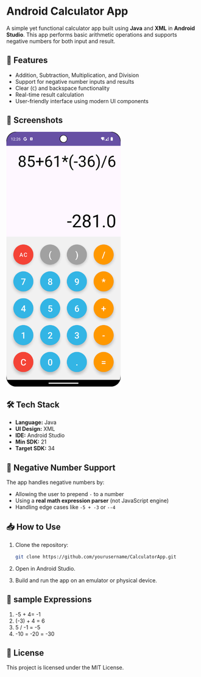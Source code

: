 ﻿# Android Calculator App

A simple yet functional calculator app built using **Java** and **XML** in **Android Studio**. This app performs basic arithmetic operations and supports negative numbers for both input and result.

## 🚀 Features

- Addition, Subtraction, Multiplication, and Division
- Support for negative number inputs and results
- Clear (`C`) and backspace functionality
- Real-time result calculation
- User-friendly interface using modern UI components

## 📱 Screenshots
<img src="screenshots/Screenshot_20250704_122639.png" alt="Light Theme" width="300"/>
 

## 🛠️ Tech Stack

- **Language:** Java
- **UI Design:** XML
- **IDE:** Android Studio
- **Min SDK:** 21
- **Target SDK:** 34


## 🧠 Negative Number Support

The app handles negative numbers by:

- Allowing the user to prepend `-` to a number
- Using a **real math expression parser** (not JavaScript engine)
- Handling edge cases like `-5 + -3` or `--4`


## 📥 How to Use

1. Clone the repository:
   ```bash
   git clone https://github.com/yourusername/CalculatorApp.git

2. Open in Android Studio.

3. Build and run the app on an emulator or physical device.

## 🧪 sample Expressions
1. -5 + 4= -1
2. (-3) + 4 = 6
3. 5 / -1 = -5
4. -10 = -20 = -30 

## 📄 License
This project is licensed under the MIT License.

